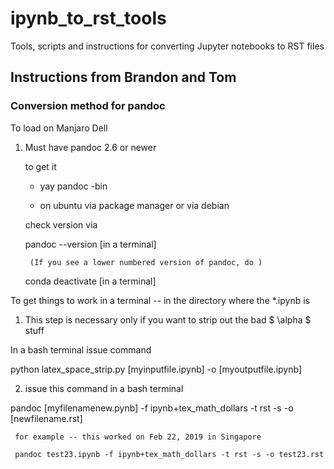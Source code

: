 # ipynb_to_rst_tools
Tools, scripts and instructions for converting Jupyter notebooks to RST files

## Instructions from Brandon and Tom


### Conversion method for pandoc

To  load on Manjaro Dell

1. Must have pandoc 2.6 or newer

   to get it 

      * yay pandoc -bin 

      * on ubuntu via package manager or via debian

   check version via

      pandoc --version [in a terminal]

        (If you see a lower numbered version of pandoc, do ) 

      conda deactivate  [in a terminal]


To get things to work in a terminal -- in the directory where the *.ipynb is

1.  This step is necessary only if you want to strip out the bad $ \alpha $ stuff

  In a bash terminal issue command

   python latex_space_strip.py  [myinputfile.ipynb] -o [myoutputfile.ipynb]

2.  issue this command in a bash terminal

   pandoc [myfilenamenew.pynb] -f ipynb+tex_math_dollars -t rst -s -o [newfilename.rst]

     for example -- this worked on Feb 22, 2019 in Singapore

     pandoc test23.ipynb -f ipynb+tex_math_dollars -t rst -s -o test23.rst

     

    





  